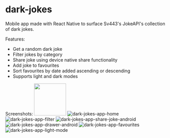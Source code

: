 # dark-jokes

Mobile app made with React Native to surface Sv443's JokeAPI's collection of dark jokes.

Features:
- Get a random dark joke
- Filter jokes by category
- Share joke using device native share functionality
- Add joke to favourites
- Sort favourites by date added ascending or descending
- Supports light and dark modes

Screenshots:
<img src="https://github.com/jadbarakat/dark-jokes/assets/68382811/ff997457-9468-4484-bfea-46d6508d27f5" width="100" height="100">
![dark-jokes-app-home](https://github.com/jadbarakat/dark-jokes/assets/68382811/ff997457-9468-4484-bfea-46d6508d27f5)
![dark-jokes-app-filter](https://github.com/jadbarakat/dark-jokes/assets/68382811/93baba09-c74e-49a5-9e30-c2d62580ad72)
![dark-jokes-app-share-joke-android](https://github.com/jadbarakat/dark-jokes/assets/68382811/36735933-bd8c-400d-9d63-607ff05cee6c)
![dark-jokes-app-drawer-android](https://github.com/jadbarakat/dark-jokes/assets/68382811/1a2f9928-6c4c-4076-9c76-443ad2351bf5)
![dark-jokes-app-favourites](https://github.com/jadbarakat/dark-jokes/assets/68382811/4c3db1c4-6e6d-4cbe-a6cc-8d528c2a8693)
![dark-jokes-app-light-mode](https://github.com/jadbarakat/dark-jokes/assets/68382811/335976f4-c104-4fdd-91bf-e5eff1147bd8)
